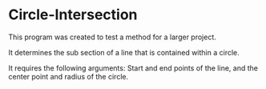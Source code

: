 # Circle-Intersection

This program was created to test a method for a larger project. 

It determines the sub section of a line that is contained within a circle.

It requires the following arguments: Start and end points of the line, and the center point and radius of the circle. 
